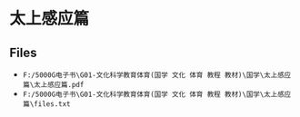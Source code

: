 # 太上感应篇

## Files

- `F:/5000G电子书\G01-文化科学教育体育(国学 文化 体育 教程 教材)\国学\太上感应篇\太上感应篇.pdf`
- `F:/5000G电子书\G01-文化科学教育体育(国学 文化 体育 教程 教材)\国学\太上感应篇\files.txt`
